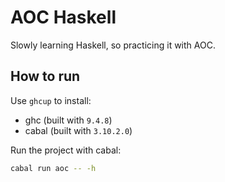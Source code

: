 # AOC Haskell

Slowly learning Haskell, so practicing it with AOC.

## How to run

Use `ghcup` to install:
- ghc (built with `9.4.8`)
- cabal (built with `3.10.2.0`)

Run the project with cabal:

```bash
cabal run aoc -- -h
```
